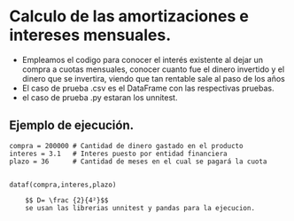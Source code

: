 # Calculo de las amortizaciones e intereses mensuales.

- Empleamos el codigo para conocer el interés existente al dejar un compra a cuotas mensuales, conocer cuanto fue el dinero invertido y el dinero que se invertira, viendo que tan rentable sale al paso de los años
- El caso de prueba .csv es el DataFrame con las respectivas pruebas.
- el caso de prueba .py estaran los unnitest.   
## Ejemplo de ejecución.
    compra = 200000 # Cantidad de dinero gastado en el producto
    interes = 3.1   # Interes puesto por entidad financiera
    plazo = 36      # Cantidad de meses en el cual se pagará la cuota
    
    
    dataf(compra,interes,plazo)

        $$ D= \frac {2}{4²}$$
        se usan las librerias unnitest y pandas para la ejecucion.

